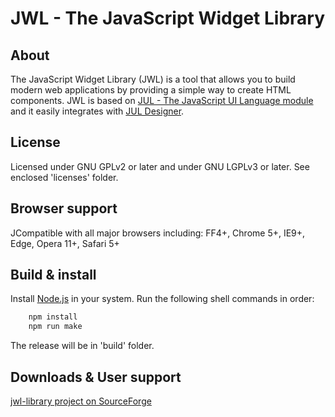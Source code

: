 JWL - The JavaScript Widget Library
===================================

About
-----

The JavaScript Widget Library (JWL) is a tool that allows you to build modern 
web applications by providing a simple way to create HTML components.
 JWL is based on [JUL - The JavaScript UI Language module](http://sourceforge.net/projects/jul-javascript/) 
 and it easily integrates with [JUL Designer](http://sourceforge.net/projects/jul-designer/).
 
License
-------
 
 Licensed under GNU GPLv2 or later and under GNU LGPLv3 or later. See enclosed 'licenses' folder.
 
Browser support
---------------

JCompatible with all major browsers including: FF4+, Chrome 5+, IE9+, Edge, Opera 11+, Safari 5+ 

Build & install
---------------

Install [Node.js](https://nodejs.org/) in your system.
Run the following shell commands in order:

``` bash
	npm install
	npm run make
```
The release will be in 'build' folder.

Downloads & User support
------------------------

[jwl-library project on SourceForge](http://sourceforge.net/projects/jwl-library/)

